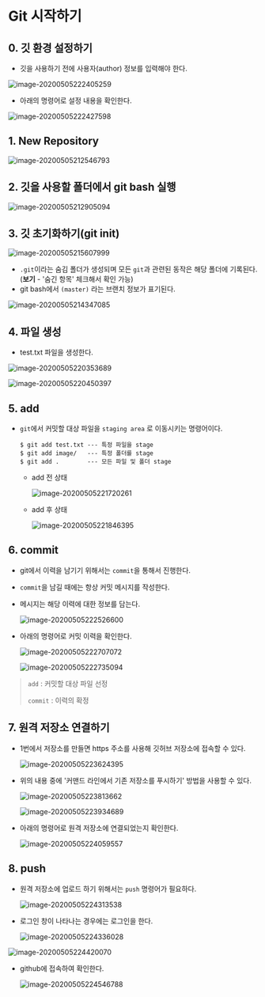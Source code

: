 # Git 시작하기

## 0. 깃 환경 설정하기

* 깃을 사용하기 전에 사용자(author) 정보를 입력해야 한다.

![image-20200505222405259](images/image-20200505222405259.png)

* 아래의 명령어로 설정 내용을 확인한다.

![image-20200505222427598](images/image-20200505222427598.png)



## 1. New Repository

![image-20200505212546793](C:\Users\Rie_Lee\AppData\Roaming\Typora\typora-user-images\image-20200505212546793.png)

## 2. 깃을 사용할 폴더에서 git bash 실행

![image-20200505212905094](images/image-20200505212905094.png)

## 3. 깃 초기화하기(git init)

![image-20200505215607999](images/image-20200505215607999.png)

* `.git`이라는 숨김 폴더가 생성되며 모든 `git`과 관련된 동작은 해당 폴더에 기록된다.
  (**보기** - '숨긴 항목' 체크해서 확인 가능)
* git bash에서 `(master)` 라는 브랜치 정보가 표기된다.

![image-20200505214347085](images/image-20200505214347085.png)

## 4. 파일 생성

* test.txt 파일을 생성한다.

![image-20200505220353689](images/image-20200505220353689.png)

![image-20200505220450397](images/image-20200505220450397.png)

## 5. add

* `git`에서 커밋할 대상 파일을 `staging area` 로 이동시키는 명령어이다.

  ```
  $ git add test.txt --- 특정 파일을 stage
  $ git add image/   --- 특정 폴더를 stage
  $ git add .        --- 모든 파일 및 폴더 stage
  ```

  * add 전 상태

    ![image-20200505221720261](images/image-20200505221720261.png)

  * add 후 상태

    ![image-20200505221846395](images/image-20200505221846395.png)

## 6. commit

* git에서 이력을 남기기 위해서는 `commit`을 통해서 진행한다.

* `commit`을 남길 때에는 항상 커밋 메시지를 작성한다.

* 메시지는 해당 이력에 대한 정보를 담는다.

  ![image-20200505222526600](images/image-20200505222526600.png)

* 아래의 명령어로 커밋 이력을 확인한다.

  ![image-20200505222707072](images/image-20200505222707072.png)

  ![image-20200505222735094](images/image-20200505222735094.png)

> `add` : 커밋할 대상 파일 선정
>
> `commit` : 이력의 확정

## 7. 원격 저장소 연결하기

* 1번에서 저장소를 만들면 https 주소를 사용해 깃허브 저장소에 접속할 수 있다.

  ![image-20200505223624395](images/image-20200505223624395.png)

* 위의 내용 중에 '커맨드 라인에서 기존 저장소를 푸시하기' 방법을 사용할 수 있다.

  ![image-20200505223813662](images/image-20200505223813662.png)

  ![image-20200505223934689](images/image-20200505223934689.png)

* 아래의 명령어로 원격 저장소에 연결되었는지 확인한다.

  ![image-20200505224059557](images/image-20200505224059557.png)

## 8. push

* 원격 저장소에 업로드 하기 위해서는 `push` 명령어가 필요하다.

  ![image-20200505224313538](images/image-20200505224313538.png)

* 로그인 창이 나타나는 경우에는 로그인을 한다.

  ![image-20200505224336028](images/image-20200505224336028.png)

![image-20200505224420070](images/image-20200505224420070.png)

* github에 접속하여 확인한다.

  ![image-20200505224546788](images/image-20200505224546788.png)